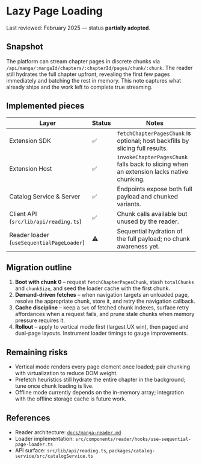 # Lazy Page Loading

Last reviewed: February 2025 — status **partially adopted**.

## Snapshot

The platform can stream chapter pages in discrete chunks via
`/api/manga/:mangaId/chapters/:chapterId/pages/chunk/:chunk`. The reader still
hydrates the full chapter upfront, revealing the first few pages immediately and
batching the rest in memory. This note captures what already ships and the work
left to complete true streaming.

## Implemented pieces

| Layer | Status | Notes |
| --- | --- | --- |
| Extension SDK | ✅ | `fetchChapterPagesChunk` is optional; host backfills by slicing full results. |
| Extension Host | ✅ | `invokeChapterPagesChunk` falls back to slicing when an extension lacks native chunking. |
| Catalog Service & Server | ✅ | Endpoints expose both full payload and chunked variants. |
| Client API (`src/lib/api/reading.ts`) | ✅ | Chunk calls available but unused by the reader. |
| Reader loader (`useSequentialPageLoader`) | ⚠️ | Sequential hydration of the full payload; no chunk awareness yet. |

## Migration outline

1. **Boot with chunk 0** – request `fetchChapterPagesChunk`, stash `totalChunks`
   and `chunkSize`, and seed the loader cache with the first chunk.
2. **Demand-driven fetches** – when navigation targets an unloaded page, resolve
   the appropriate chunk, store it, and retry the navigation callback.
3. **Cache discipline** – keep a `Set` of fetched chunk indexes, surface retry
   affordances when a request fails, and prune stale chunks when memory pressure
   requires it.
4. **Rollout** – apply to vertical mode first (largest UX win), then paged and
   dual-page layouts. Instrument loader timings to gauge improvements.

## Remaining risks

- Vertical mode renders every page element once loaded; pair chunking with
  virtualization to reduce DOM weight.
- Prefetch heuristics still hydrate the entire chapter in the background; tune
  once chunk loading is live.
- Offline mode currently depends on the in-memory array; integration with the
  offline storage cache is future work.

## References

- Reader architecture: [`docs/manga-reader.md`](../manga-reader.md)
- Loader implementation: `src/components/reader/hooks/use-sequential-page-loader.ts`
- API surface: `src/lib/api/reading.ts`, `packages/catalog-service/src/catalogService.ts`

